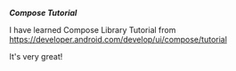 ***Compose Tutorial***

I have learned Compose Library Tutorial from https://developer.android.com/develop/ui/compose/tutorial

It's very great!
